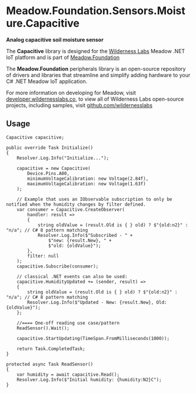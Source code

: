 # Meadow.Foundation.Sensors.Moisture.Capacitive

**Analog capacitive soil moisture sensor**

The **Capacitive** library is designed for the [Wilderness Labs](www.wildernesslabs.co) Meadow .NET IoT platform and is part of [Meadow.Foundation](https://developer.wildernesslabs.co/Meadow/Meadow.Foundation/)

The **Meadow.Foundation** peripherals library is an open-source repository of drivers and libraries that streamline and simplify adding hardware to your C# .NET Meadow IoT application.

For more information on developing for Meadow, visit [developer.wildernesslabs.co](http://developer.wildernesslabs.co/), to view all of Wilderness Labs open-source projects, including samples, visit [github.com/wildernesslabs](https://github.com/wildernesslabs/)

## Usage

```
Capacitive capacitive;

public override Task Initialize()
{
    Resolver.Log.Info("Initialize...");

    capacitive = new Capacitive(
        Device.Pins.A00,
        minimumVoltageCalibration: new Voltage(2.84f),
        maximumVoltageCalibration: new Voltage(1.63f)
    );

    // Example that uses an IObservable subscription to only be notified when the humidity changes by filter defined.
    var consumer = Capacitive.CreateObserver(
        handler: result =>
        {
            string oldValue = (result.Old is { } old) ? $"{old:n2}" : "n/a"; // C# 8 pattern matching
            Resolver.Log.Info($"Subscribed - " +
                $"new: {result.New}, " +
                $"old: {oldValue}");
        },
        filter: null
    );
    capacitive.Subscribe(consumer);

    // classical .NET events can also be used:
    capacitive.HumidityUpdated += (sender, result) =>
    {
        string oldValue = (result.Old is { } old) ? $"{old:n2}" : "n/a"; // C# 8 pattern matching
        Resolver.Log.Info($"Updated - New: {result.New}, Old: {oldValue}");
    };

    //==== One-off reading use case/pattern
    ReadSensor().Wait();

    capacitive.StartUpdating(TimeSpan.FromMilliseconds(1000));

    return Task.CompletedTask;
}

protected async Task ReadSensor()
{
    var humidity = await capacitive.Read();
    Resolver.Log.Info($"Initial humidity: {humidity:N2}C");
}

        
```

